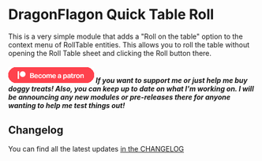 # DragonFlagon Quick Table Roll

This is a very simple module that adds a "Roll on the table" option to the context menu of RollTable entities. This allows you to roll the table without opening the Roll Table sheet and clicking the Roll button there.

##### [![become a patron](../.assets/patreon-image.png)](https://www.patreon.com/bePatron?u=46113583) If you want to support me or just help me buy doggy treats! Also, you can keep up to date on what I'm working on. I will be announcing any new modules or pre-releases there for anyone wanting to help me test things out!

## Changelog

You can find all the latest updates [in the CHANGELOG](./CHANGELOG.md)